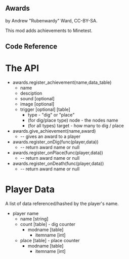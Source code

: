 Awards
------

by Andrew "Rubenwardy" Ward, CC-BY-SA.

This mod adds achievements to Minetest.


Code Reference
--------------

The API
=======
* awards.register_achievement(name,data_table)
	* name
	* desciption
	* sound [optional]
	* image [optional]
	* trigger [optional] [table]
		* type - "dig" or "place"
		* (for dig/place type) node - the nodes name
		* (for all types) target - how many to dig / place
* awards.give_achievement(name,award)
	* -- gives an award to a player
* awards.register_onDig(func(player,data))
	* -- return award name or null
* awards.register_onPlace(func(player,data))
	* -- return award name or null
* awards.register_onDeath(func(player,data))
	* -- return award name or null


Player Data
===========

A list of data referenced/hashed by the player's name.
* player name
	* name [string]
	* count [table] - dig counter
		* modname [table]
			* itemname [int]
	* place [table] - place counter
		* modname [table]
			* itemname [int]